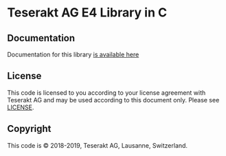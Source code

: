 
# Teserakt AG E4 Library in C

## Documentation

Documentation for this library [is available here](doc/rendered/index.html)

## License

This code is licensed to you according to your license agreement with Teserakt 
AG and may be used according to this document only. Please see 
[LICENSE](LICENSE.md).

## Copyright

This code is &copy; 2018-2019, Teserakt AG, Lausanne, Switzerland.
